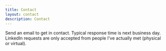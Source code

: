 ```yaml
---
title: Contact
layout: contact
description: Contact
---
```


Send an email to get in contact. Typical response time is next business day. LinkedIn requests are only accepted from people I've actually met (physical or virtual).